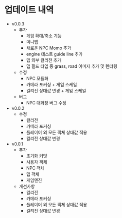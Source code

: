 # 업데이트 내역

- v0.0.3
  - 추가
    - 게임 확대/축소 기능
    - 미니맵
    - 새로운 NPC Momo 추가
    - engine 테스트 guide line 추가
    - 맵 외부 컬리전 추가
    - 맵 필드 타입 중 grass, road 이미지 추가 및 렌더링
  - 수정
    - NPC 모듈화
    - 카메라 포커싱 + 게임 스케일
    - 컬리전 상대값 변경 + 게임 스케일
  - 버그
    - NPC 대화창 버그 수정
- v0.0.2
  - 수정
    - 컬리전
    - 카메라 포커싱
    - 플레이어 외 모든 객체 상대값 적용
    - 컬리전 상대값 변경
- v0.0.1
  - 추가
    - 초기화 커밋
    - 사용자 객체
    - NPC 객체
    - 맵 객체
    - 게임엔진
  - 개선사항
    - 컬리전
    - 카메라 포커싱
    - 플레이어 외 모든 객체 상대값 적용
    - 컬리전 상대값 변경